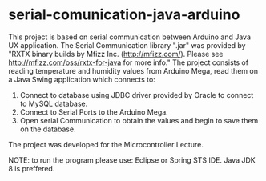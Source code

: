 # serial-comunication-java-arduino
This project is based on serial communication between Arduino and Java UX application. The Serial Communication library ".jar" was provided by "RXTX binary builds by Mfizz Inc. (http://mfizz.com/). Please see http://mfizz.com/oss/rxtx-for-java for more info." The project consists of reading temperature and humidity values from Arduino Mega, read them on a Java Swing application which connects to:

1. Connect to database using JDBC driver provided by Oracle to connect to MySQL database.
2. Connect to Serial Ports to the Arduino Mega. 
3. Open serial Communication to obtain the values and begin to save them on the database. 

The project was developed for the Microcontroller Lecture. 

NOTE: to run the program please use: Eclipse or Spring STS IDE. Java JDK 8 is preffered. 
